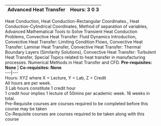 **Advanced Heat Transfer** | **Hours: 3 0 3**  
---|---  
Heat Conduction, Heat Conduction-Rectangular Coordinates., Heat Conduction-Cylindrical Coordinates, Method of separation of variables, Advanced Mathematical Tools to Solve Transient Heat Conduction Problems, Convective Heat Transfer: Fluid Dynamics Introduction, Convective Heat Transfer: Limiting Condition Flows, Convective Heat Transfer: Laminar Heat Transfer, Convective Heat Transfer: Thermal Boundary Layers (Similarity Solutions), Convective Heat Transfer: Turbulent Heat Transfer, Special Topics related to heat transfer in manufacturing processes. Numerical Methods in Heat Transfer and CFD. 
**Pre-requisites: None** | **Co-requisites: None**  
---|---  
Hours: XYZ where X = Lecture, Y = Lab, Z = Credit  
All hours are per week.  
3 Lab hours constitute 1 credit hour  
1 credit hour implies 1 lecture of 50mins per academic week. 16 weeks in total.  
Pre-Requisite courses are courses required to be completed before this course may be taken  
Co-Requisite courses are courses required to be taken along with this course
